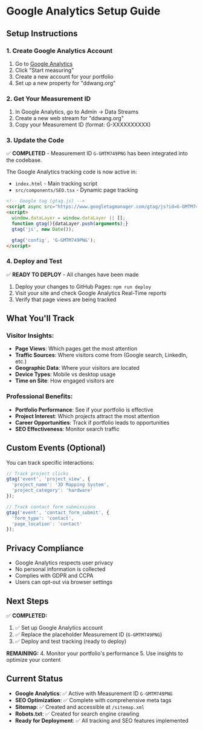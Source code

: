 # Google Analytics Setup Guide

## Setup Instructions

### 1. Create Google Analytics Account
1. Go to [Google Analytics](https://analytics.google.com/)
2. Click "Start measuring"
3. Create a new account for your portfolio
4. Set up a new property for "ddwang.org"

### 2. Get Your Measurement ID
1. In Google Analytics, go to Admin → Data Streams
2. Create a new web stream for "ddwang.org"
3. Copy your Measurement ID (format: G-XXXXXXXXXX)

### 3. Update the Code
✅ **COMPLETED** - Measurement ID `G-GMTM749PNG` has been integrated into the codebase.

The Google Analytics tracking code is now active in:
- `index.html` - Main tracking script
- `src/components/SEO.tsx` - Dynamic page tracking

```html
<!-- Google tag (gtag.js) -->
<script async src="https://www.googletagmanager.com/gtag/js?id=G-GMTM749PNG"></script>
<script>
  window.dataLayer = window.dataLayer || [];
  function gtag(){dataLayer.push(arguments);}
  gtag('js', new Date());

  gtag('config', 'G-GMTM749PNG');
</script>
```

### 4. Deploy and Test
✅ **READY TO DEPLOY** - All changes have been made
1. Deploy your changes to GitHub Pages: `npm run deploy`
2. Visit your site and check Google Analytics Real-Time reports
3. Verify that page views are being tracked

## What You'll Track

### Visitor Insights:
- **Page Views**: Which pages get the most attention
- **Traffic Sources**: Where visitors come from (Google search, LinkedIn, etc.)
- **Geographic Data**: Where your visitors are located
- **Device Types**: Mobile vs desktop usage
- **Time on Site**: How engaged visitors are

### Professional Benefits:
- **Portfolio Performance**: See if your portfolio is effective
- **Project Interest**: Which projects attract the most attention
- **Career Opportunities**: Track if portfolio leads to opportunities
- **SEO Effectiveness**: Monitor search traffic

## Custom Events (Optional)

You can track specific interactions:

```javascript
// Track project clicks
gtag('event', 'project_view', {
  'project_name': '3D Mapping System',
  'project_category': 'hardware'
});

// Track contact form submissions
gtag('event', 'contact_form_submit', {
  'form_type': 'contact',
  'page_location': 'contact'
});
```

## Privacy Compliance

- Google Analytics respects user privacy
- No personal information is collected
- Complies with GDPR and CCPA
- Users can opt-out via browser settings

## Next Steps

✅ **COMPLETED:**
1. ✅ Set up Google Analytics account
2. ✅ Replace the placeholder Measurement ID (`G-GMTM749PNG`)
3. ✅ Deploy and test tracking (ready to deploy)

**REMAINING:**
4. Monitor your portfolio's performance
5. Use insights to optimize your content

## Current Status
- **Google Analytics**: ✅ Active with Measurement ID `G-GMTM749PNG`
- **SEO Optimization**: ✅ Complete with comprehensive meta tags
- **Sitemap**: ✅ Created and accessible at `/sitemap.xml`
- **Robots.txt**: ✅ Created for search engine crawling
- **Ready for Deployment**: ✅ All tracking and SEO features implemented
